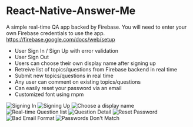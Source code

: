 # React-Native-Answer-Me
A simple real-time QA app backed by Firebase. You will need to enter your own Firebase credentials to use the app. https://firebase.google.com/docs/web/setup

+ User Sign In / Sign Up with error validation
+ User Sign Out
+ Users can choose their own display name after signing up
+ Retreive list of topics/questions from Firebase backend in real time
+ Submit new topics/questions in real time
+ Any user can comment on existing topics/questions
+ Can easily reset your password via an email
+ Customized font using rnpm

![Signing In](screenshots/signin.png)
![Signing Up](screenshots/signup.png)
![Choose a display name](screenshots/display_name.png)
![Real-time Question list](screenshots/list.png)
![Question Detail](screenshots/detail.png)
![Reset Password](screenshots/reset_password.png)
![Bad Email Format](screenshots/bad_email.png)
![Passwords Don't Match](screenshots/password_mismatch.png)
